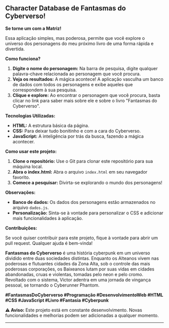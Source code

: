 ## **Character Database de Fantasmas do Cyberverso!**

**Se torne um com a Matriz!**

Essa aplicação simples, mas poderosa, permite que você explore o universo dos personagens do meu próximo livro de uma forma rápida e divertida. 

**Como funciona?**

1. **Digite o nome do personagem:** Na barra de pesquisa, digite qualquer palavra-chave relacionada ao personagem que você procura.
2. **Veja os resultados:** A mágica acontece! A aplicação vasculha um banco de dados com todos os personagens e exibe aqueles que correspondem à sua pesquisa.
3. **Clique e explore:** Ao encontrar o personagem que você procura, basta clicar no link para saber mais sobre ele e sobre o livro "Fantasmas do Cyberverso".

**Tecnologias Utilizadas:**

* **HTML:** A estrutura básica da página.
* **CSS:** Para deixar tudo bonitinho e com a cara do Cyberverso.
* **JavaScript:** A inteligência por trás da busca, fazendo a mágica acontecer.

**Como usar este projeto:**

1. **Clone o repositório:** Use o Git para clonar este repositório para sua máquina local.
2. **Abra o index.html:** Abra o arquivo `index.html` em seu navegador favorito.
3. **Comece a pesquisar:** Divirta-se explorando o mundo dos personagens!

**Observações:**

* **Banco de dados:** Os dados dos personagens estão armazenados no arquivo `dados.js`.
* **Personalização:** Sinta-se à vontade para personalizar o CSS e adicionar mais funcionalidades à aplicação.

**Contribuições:**

Se você quiser contribuir para este projeto, fique à vontade para abrir um pull request. Qualquer ajuda é bem-vinda!

**Fantasmas do Cyberverso** é uma história cyberpunk em um universo dividido entre duas sociedades distintas. Enquanto os Alteanos vivem nas poderosas e flutuantes cidades da Zona Alta, sob o controle das 
mais poderosas corporações, os Baixeanos lutam por suas vidas em cidades abandonadas, cruas e violentas, tomadas pelo neon e pelo cromo. Revoltado com o sistema, Victor adentra em uma jornada de vingança pessoal, se tornando o Cyberunner Phantom.

**#FantasmasDoCyberverso #Programação #DesenvolvimentoWeb #HTML #CSS #JavaScript #Livro #Fantasia #Cyberpunk**

**⚠️ Aviso:** Este projeto está em constante desenvolvimento. Novas funcionalidades e melhorias podem ser adicionadas a qualquer momento. 

---
